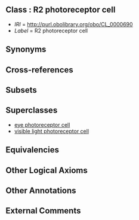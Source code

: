 
## Class : R2 photoreceptor cell

 * *IRI* = http://purl.obolibrary.org/obo/CL_0000690
 * *Label* = R2 photoreceptor cell

## Synonyms


## Cross-references


## Subsets


## Superclasses

 * [eye photoreceptor cell](../../CL/87/CL_0000287.md)
 * [visible light photoreceptor cell](../../CL/88/CL_0000488.md)

## Equivalencies


## Other Logical Axioms


## Other Annotations


## External Comments

